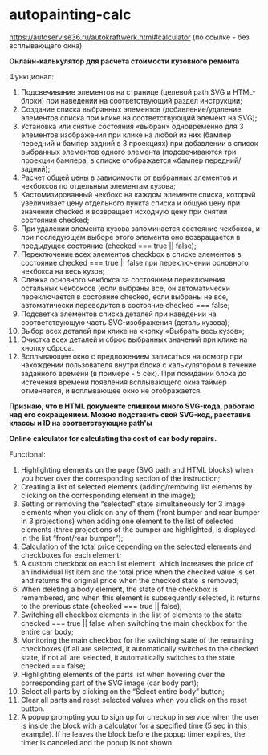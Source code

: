 # autopainting-calc

https://autoservise36.ru/autokraftwerk.html#calculator (по ссылке - без всплывающего окна)

<b>Онлайн-калькулятор для расчета стоимости кузовного ремонта</b>

Функционал: 
1.	Подсвечивание элементов на странице (целевой path SVG и HTML-блоки) при наведении на соответствующий раздел инструкции;
2.	Создание списка выбранных элементов (добавление/удаление элементов списка при клике на соответствующий элемент на SVG); 
3.	Установка или снятие состояния «выбран» одновременно для 3 элементов изображения при клике на любой из них (бампер передний и бампер задний в 3 проекциях) при добавлении в список выбранных элементов одного элемента (подсвечиваются три проекции бампера, в списке отображается «бампер передний/задний);
4.	Расчет общей цены в зависимости от выбранных элементов и чекбоксов по отдельным элементам кузова;
5.	Кастомизированный чекбокс на каждом элементе списка, который увеличивает цену отдельного пункта списка и общую цену при значении checked и возвращает исходную цену при снятии состояния checked;
6.	При удалении элемента кузова запоминается состояние чекбокса, и при последующем выборе этого элемента оно возвращается в предыдущее состояние (checked === true || false);
7.	Переключение всех элементов checkbox в списке элементов в состояние checked === true || false при переключении основного чекбокса на весь кузов;
8.	Слежка основного чекбокса за состоянием переключения остальных чекбоксов (если выбраны все, он автоматически переключается в состояние checked, если выбраны не все, автоматически переводится в состояние checked === false;
9.	Подсветка элементов списка деталей при наведении на соответствующую часть SVG-изображения (деталь кузова);
10.	Выбор всех деталей при клике на кнопку «Выбрать весь кузов»;
11.	Очистка всех деталей и сброс выбранных значений при клике на кнопку сброса.
12.	Всплывающее окно с предложением записаться на осмотр при нахождении пользователя внутри блока с калькулятором в течение заданного времени (в примере - 5 сек). При покидании блока до истечения времени появления всплывающего окна таймер отменяется, и всплывающее окно не отображается.

<b>Признаю, что в HTML документе слишком много SVG-кода, работаю над его сокращением. Можно подставить свой SVG-код, расставив классы и ID на соответствующие path'ы</b>




<b>Online calculator for calculating the cost of car body repairs.</b>

Functional:
1. Highlighting elements on the page (SVG path and HTML blocks) when you hover over the corresponding section of the instruction;
2. Creating a list of selected elements (adding/removing list elements by clicking on the corresponding element in the image);
3. Setting or removing the “selected” state simultaneously for 3 image elements when you click on any of them (front bumper and rear bumper in 3 projections) when adding one element to the list of selected elements (three projections of the bumper are highlighted, is displayed in the list  “front/rear bumper”);
4. Calculation of the total price depending on the selected elements and checkboxes for each element;
5. A custom checkbox on each list element, which increases the price of an individual list item and the total price when the checked value is set and returns the original price when the checked state is removed;
6. When deleting a body element, the state of the checkbox is remembered, and when this element is subsequently selected, it returns to the previous state (checked === true || false);
7. Switching all checkbox elements in the list of elements to the state checked === true || false when switching the main checkbox for the entire car body;
8. Monitoring the main checkbox for the switching state of the remaining checkboxes (if all are selected, it automatically switches to the checked state, if not all are selected, it automatically switches to the state checked === false;
9. Highlighting elements of the parts list when hovering over the corresponding part of the SVG image (car body part);
10. Select all parts by clicking on the “Select entire body” button;
11. Clear all parts and reset selected values when you click on the reset button.
12. A popup prompting you to sign up for checkup in service when the user is inside the block with a calculator for a specified time (5 sec in this example). If he leaves the block before the popup timer expires, the timer is canceled and the popup is not shown.
